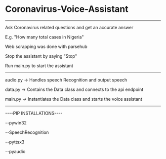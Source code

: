 # Coronavirus-Voice-Assistant

--------------------------------------------------------------------

Ask Coronavirus related questions and get an accurate answer

E.g. "How many total cases in Nigeria"

Web scrapping was done with parsehub

Stop the assistant by saying "Stop"

Run main.py to start the assistant

--------------------------------------------------------------------

audio.py -> Handles speech Recognition and output speech

data.py -> Contains the Data class and connects to the api endpoint

main.py -> Instantiates the Data class and starts the voice assistant

--------------------------------------------------------------------

----PIP INSTALLATIONS----

--pywin32

--SpeechRecognition

--pyttsx3

--pyaudio

